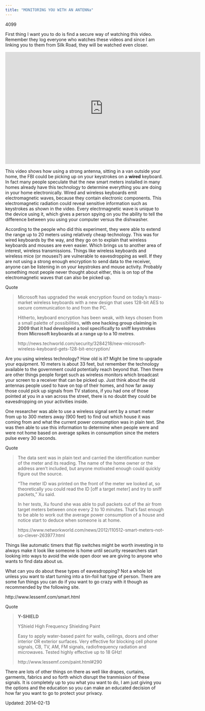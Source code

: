 ```yaml
---
title: "MONITORING YOU WITH AN ANTENNa"
---
```

4099


<p>First thing I want you to do is find a secure way of watching this video. Remember they log everyone who watches these videos and since I am linking you to them from Silk Road, they will be watched even closer.</p>
<p><iframe src="http://www.dailymotion.com/embed/video/x74iq0" width="618" height="355" frameborder="0"></iframe></p>
<p>This video shows how using a strong antenna, sitting in a van outside your home, the FBI could be picking up on your keystrokes on a <strong>wired</strong> keyboard. In fact many people speculate that the new smart meters installed in many homes already have this technology to determine everything you are doing in your home electronically. Wired and wireless keyboards emit electromagnetic waves, because they contain electronic components. This electromagnetic radiation could reveal sensitive information such as keystrokes as shown in the video. Every electrmagnetic wave is unique to the device using it, which gives a person spying on you the ability to tell the difference between you using your computer versus the dishwasher.</p>
<p>According to the people who did this experiment, they were able to extend the range up to 20 meters using relatively cheap technology. This was for wired keyboards by the way, and they go on to explain that wireless keyboards and mouses are even easier. Which brings us to another area of interest, wireless transmissions. Things like wireless keyboards and wireless mice (or mouses?) are vulnerable to eavesdropping as well. If they are not using a strong enough encryption to send data to the receiver, anyone can be listening in on your keystrokes and mouse activity. Probably something most people never thought about either, this is on top of the electromagnetic waves that can also be picked up.</p>
<div>
<div>Quote</div>
</div>
<blockquote><p>Microsoft has upgraded the weak encryption found on today’s mass-market wireless keyboards with a new design that uses 128-bit AES to secure communication to and from the PC.</p>
<p>Hitherto, keyboard encryption has been weak, with keys chosen from a small palette of possibilities, <strong>with one hacking group claiming in 2009 that it had developed a tool specifically to sniff keystrokes from Microsoft keyboards at a range up to a 10 metres</strong>.</p>
<p>http://news.techworld.com/security/3284218/new-microsoft-wireless-keyboard-gets-128-bit-encryption/</p></blockquote>
<p>Are you using wireless technology? How old is it? Might be time to upgrade your equipment. 10 meters is about 33 feet, but remember the technology available to the government could potentially reach beyond that. Then there are other things people forget such as wireless monitors which broadcast your screen to a receiver that can be picked up. Just think about the old antennas people used to have on top of their homes, and how far away those could pick up signals from TV stations, if you had one of those pointed at you in a van across the street, there is no doubt they could be eavesdropping on your activities inside.</p>
<p>One researcher was able to use a wireless signal sent by a smart meter from up to 300 meters away (900 feet) to find out which house it was coming from and what the current power consumption was in plain text. She was then able to use this information to determine when people were and were not home based on average spikes in consumption since the meters pulse every 30 seconds.</p>
<div>
<div>Quote</div>
</div>
<blockquote><p>The data sent was in plain text and carried the identification number of the meter and its reading. The name of the home owner or the address aren&#8217;t included, but anyone motivated enough could quickly figure out the source.</p>
<p>&#8220;The meter ID was printed on the front of the meter we looked at, so theoretically you could read the ID [off a target meter] and try to sniff packets,&#8221; Xu said.</p>
<p>In her tests, Xu found she was able to pull packets out of the air from target meters between once every 2 to 10 minutes. That&#8217;s fast enough to be able to work out the average power consumption of a house and notice start to deduce when someone is at home.</p>
<p>https://www.networkworld.com/news/2012/110512-smart-meters-not-so-clever-263977.html</p></blockquote>
<p>Things like automatic timers that flip switches might be worth investing in to always make it look like someone is home until security researchers start looking into ways to avoid the wide open door we are giving to anyone who wants to find data about us.</p>
<p>What can you do about these types of eavesdropping? Not a whole lot unless you want to start turning into a tin-foil hat type of person. There are some fun things you can do if you want to go crazy with it though as recommended by the following site.</p>
<p>http://www.lessemf.com/smart.html</p>
<div>
<div>Quote</div>
</div>
<blockquote><p><strong>Y-SHIELD</strong></p>
<p>YShield High Frequency Shielding Paint</p>
<p>Easy to apply water-based paint for walls, ceilings, doors and other interior OR exterior surfaces. Very effective for blocking cell phone signals, CB, TV, AM, FM signals, radiofrequency radiation and microwaves. Tested highly effective up to 18 GHz!</p>
<p>http://www.lessemf.com/paint.html#290</p></blockquote>
<p>There are lots of other things on there as well like drapes, curtains, garments, fabrics and so forth which disrupt the tranmission of these signals. It is completely up to you what you want to do, I am just giving you the options and the education so you can make an educated decision of how far you want to go to protect your privacy.</p>

Updated: 2014-02-13

